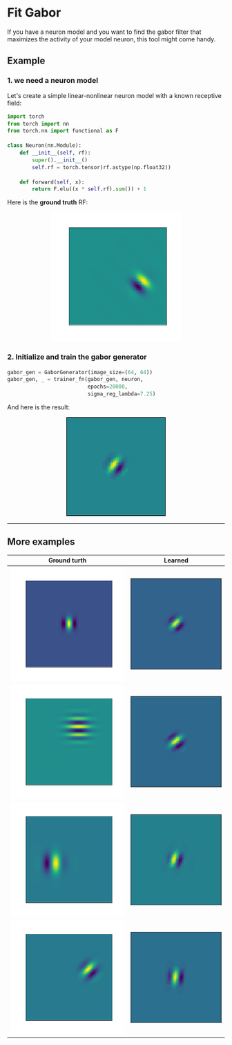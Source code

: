 # Fit Gabor

If you have a neuron model and you want to find the gabor filter that maximizes the activity of your model neuron, this tool might come handy.

## Example
### 1. we need a neuron model
Let's create a simple linear-nonlinear neuron model with a known receptive field:
``` python
import torch
from torch import nn
from torch.nn import functional as F

class Neuron(nn.Module):
    def __init__(self, rf):
        super().__init__()
        self.rf = torch.tensor(rf.astype(np.float32))
        
    def forward(self, x):
        return F.elu((x * self.rf).sum()) + 1
```
Here is the **ground truth** RF:
<p align="center">
  <img width="300" height="300" src="figures/groundtruth1.png">
</p>

### 2. Initialize and train the gabor generator
``` python
gabor_gen = GaborGenerator(image_size=(64, 64))
gabor_gen, _ = trainer_fn(gabor_gen, neuron,
                          epochs=20000,
                          sigma_reg_lambda=7.25)
```
And here is the result:
<p align="center">
  <img width="230" height="230" src="figures/evolution1.gif">
</p>

---
## More examples

Ground turth             |  Learned
:-------------------------:|:-------------------------:
![](figures/groundtruth0.png)  |  ![](figures/evolution0.gif)
![](figures/groundtruth2.png)  |  ![](figures/evolution2.gif)
![](figures/groundtruth3.png)  |  ![](figures/evolution3.gif)
![](figures/groundtruth4.png)  |  ![](figures/evolution4.gif)
